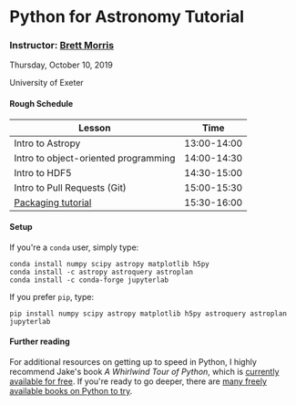 # Python for Astronomy Tutorial
### Instructor: [Brett Morris](http://brettmorr.is)

Thursday, October 10, 2019

University of Exeter

#### Rough Schedule

| Lesson | Time |
|--------|------|
| Intro to Astropy | 13:00-14:00 | 
| Intro to object-oriented programming | 14:00-14:30 | 
| Intro to HDF5 | 14:30-15:00 | 
| Intro to Pull Requests (Git) | 15:00-15:30 | 
| [Packaging tutorial](https://gist.github.com/bmorris3/4221e471f8a448560eb7e76ef78bda83) | 15:30-16:00 | 

#### Setup 

If you're a `conda` user, simply type: 

```
conda install numpy scipy astropy matplotlib h5py 
conda install -c astropy astroquery astroplan
conda install -c conda-forge jupyterlab
```

If you prefer `pip`, type: 

```
pip install numpy scipy astropy matplotlib h5py astroquery astroplan jupyterlab
```

#### Further reading

For additional resources on getting up to speed in Python, I highly recommend Jake's book _A Whirlwind Tour of Python_, which is [currently available for free](http://www.oreilly.com/programming/free/files/a-whirlwind-tour-of-python.pdf). If you're ready to go deeper, there are [many freely available books on Python to try](http://pythonbooks.revolunet.com).